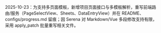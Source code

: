 2025-10-23：为支持多页面模板，新增项目页面接口与多模板解析，重写前端路由/服务（PageSelectView、Sheets、DataEntryView）并在 README、configs/progress.md 留痕；因 Serena 对 Markdown/Vue 多段修改支持有限，采用 apply_patch 批量重写相关文件。